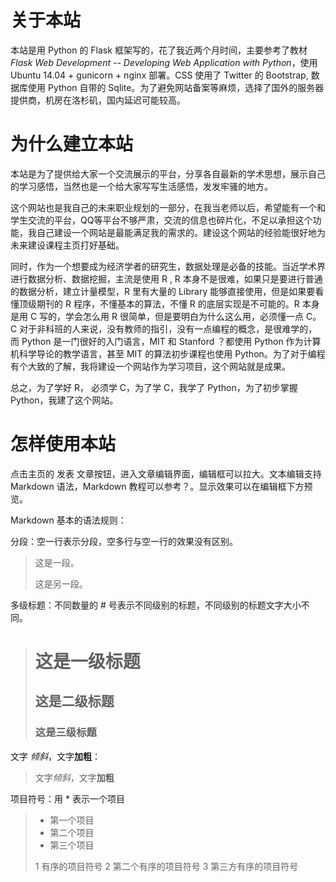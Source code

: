 # 关于本站
本站是用 Python 的 Flask 框架写的，花了我近两个月时间，主要参考了教材 *Flask Web Development -- Developing Web Application with Python*，使用 Ubuntu 14.04 + gunicorn + nginx 部署。CSS 使用了 Twitter 的 Bootstrap, 数据库使用 Python 自带的 Sqlite。为了避免网站备案等麻烦，选择了国外的服务器提供商，机房在洛杉矶，国内延迟可能较高。

# 为什么建立本站
本站是为了提供给大家一个交流展示的平台，分享各自最新的学术思想，展示自己的学习感悟，当然也是一个给大家写写生活感悟，发发牢骚的地方。

这个网站也是我自己的未来职业规划的一部分，在我当老师以后，希望能有一个和学生交流的平台，QQ等平台不够严肃，交流的信息也碎片化，不足以承担这个功能，我自己建设一个网站是最能满足我的需求的。建设这个网站的经验能很好地为未来建设课程主页打好基础。

同时，作为一个想要成为经济学者的研究生，数据处理是必备的技能。当近学术界进行数据分析、数据挖掘，主流是使用 R , R 本身不是很难，如果只是要进行普通的数据分析，建立计量模型，R 里有大量的 Library 能够直接使用，但是如果要看懂顶级期刊的 R 程序，不懂基本的算法，不懂 R 的底层实现是不可能的。R 本身是用 C 写的，学会怎么用 R 很简单，但是要明白为什么这么用，必须懂一点 C。C 对于非科班的人来说，没有教师的指引，没有一点编程的概念，是很难学的，而 Python 是一门很好的入门语言，MIT 和 Stanford ？都使用 Python 作为计算机科学导论的教学语言，甚至 MIT 的算法初步课程也使用 Python。为了对于编程有个大致的了解，我将建设一个网站作为学习项目，这个网站就是成果。

总之，为了学好 R， 必须学 C，为了学 C，我学了 Python，为了初步掌握 Python，我建了这个网站。

# 怎样使用本站
点击主页的 发表 文章按钮，进入文章编辑界面，编辑框可以拉大。文本编辑支持 Markdown 语法，Markdown 教程可以参考？。显示效果可以在编辑框下方预览。

Markdown 基本的语法规则：

分段：空一行表示分段，空多行与空一行的效果没有区别。

>这是一段。
>
>这是另一段。

多级标题：不同数量的 # 号表示不同级别的标题，不同级别的标题文字大小不同。

># 这是一级标题
>## 这是二级标题
>### 这是三级标题

文字 *倾斜*，文字**加粗**：

>文字*倾斜*，文字**加粗**

项目符号：用 * 表示一个项目

>* 第一个项目
>* 第二个项目
>* 第三个项目
>
>1 有序的项目符号
>2 第二个有序的项目符号
>3 第三方有序的项目符号